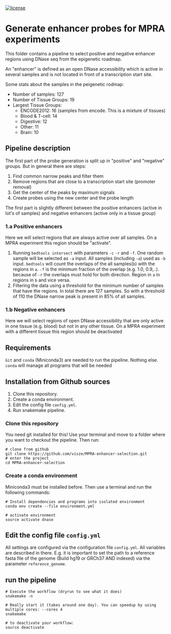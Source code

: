 [![license](https://img.shields.io/badge/license-GNU%20GPLv3-blue.svg)](https://www.gnu.org/licenses/gpl-3.0.txt)

# Generate enhancer probes for MPRA experiments

This folder contains a pipeline to select positive and negative enhancer regions using DNase seq from the epigenetic roadmap.

An "enhancer" is defined as an open DNase accessibility which is active in several samples and is not located in front of a transcription start site.

Some stats about the samples in the peigenetic rodmap:

- Number of samples: 127
- Number of Tissue Groups: 19
- Largest Tissue Groups:
  - ENCODE2012: 16 (samples from encode. This is a mixture of tissues)
  - Blood & T-cell: 14
  - Digestive: 12
  - Other: 11  
  - Brain: 10


## Pipeline description

The first part of the probe generation is split up in "positive" and "negative" groups. But in general there are steps:

1. Find common narrow peaks and filter them
2. Remove regions that are close to a  transcription start site (promoter removal)
3. Get the center of the peaks by maximum signals
4. Create probes using the new center and the probe length

The first part is slightly different between the positive enhancers (active in lot's of samples) and negative enhancers (active only in a tissue group)

### 1.a Positive enhancers

Here we will select regions that are always active over all samples. On a MPRA experiment this region should be "activate".

1. Running `bedtools intersect` with parameters `-c` `-r` and `-f`. One random sample will be selected as `-a` input. All samples (including `-a`) used as `-b` input. `bedtools` will count the overlaps of the all samples(`b`) with the regions in `a`. `-f` is the minimum fraction of the overlap (e.g. 1.0, 0.9,..). because of `-r` the overlaps must hold for both direction. Region in `a` in regions in `b` and vice versa.
2. Filtering the data using a threshold for the minimum number of samples that have the regions. In total there are 127 samples. So with a threshold of 110 the DNase narrow peak is present in 85% of all samples.

### 1.b Negative enhancers

Here we will select regions of open DNase accessibility that are only active in one tissue (e.g. blood) but not in any  other tissue. On a MPRA experiment with a different tissue this region should be deactivated

## Requirements

`Git` and `conda` (Miniconda3) are needed to run the pipeline. Nothing else. `conda` will manage all programs that will be needed

## Installation from Github sources

1. Clone this repository.
2. Create a conda environment.
3. Edit the config file `config.yml`.
4. Run snakemake pipeline.

### Clone this repository

You need git installed for this! Use your terminal and move to a folder where you want to checkout the pipeline. Then run:

```
# clone from github
git clone https://github.com/visze/MPRA-enhancer-selection.git
# enter the project
cd MPRA-enhancer-selection
```

### Create a conda environment

Miniconda3 must be installed before. Then use a terminal and run the following commands:

```
# Install dependencies and programs into isolated environment
conda env create --file environment.yml

# activate environment
source activate dnase
```

## Edit the config file `config.yml`

All settings are configured via the configuration file `config.yml`. All variables are described in there. E.g. it is important to set the path to a reference fasta file of the genome (Build hg19 or GRCh37 AND indexed) via the parameter `reference_genome`.

## run the pipeline
```
# Execute the workflow (dryrun to see what it does)
snakemake -n

# Really start it (takes around one day). You can speedup by using multiple cores: --cores 4
snakemake

# to deactivate your workflow:
source deactivate
```
